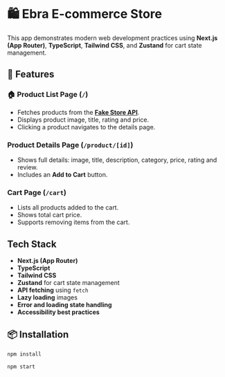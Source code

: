 # 🛍️ Ebra E-commerce Store

This app demonstrates modern web development practices using **Next.js (App Router)**, **TypeScript**, **Tailwind CSS**, and **Zustand** for cart state management.

## 🚀 Features

### 🏠 Product List Page (`/`)
- Fetches products from the **[Fake Store API](https://fakestoreapi.com/docs)**.
- Displays product image, title, rating and price.
- Clicking a product navigates to the details page.

### Product Details Page (`/product/[id]`)
- Shows full details: image, title, description, category, price, rating and review.
- Includes an **Add to Cart** button.

### Cart Page (`/cart`)
- Lists all products added to the cart.
- Shows total cart price.
- Supports removing items from the cart.

## Tech Stack

- **Next.js (App Router)**
- **TypeScript**
- **Tailwind CSS**
- **Zustand** for cart state management
- **API fetching** using `fetch`
- **Lazy loading** images
- **Error and loading state handling**
- **Accessibility best practices**

## 📦 Installation

```bash
npm install

npm start

```
